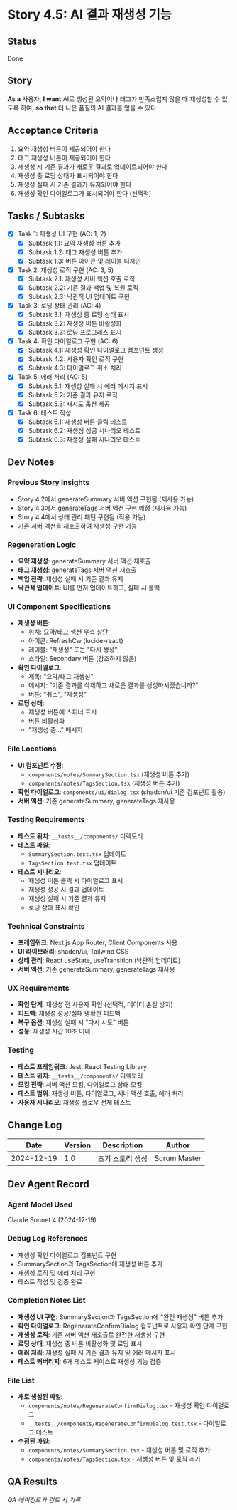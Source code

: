 # Story 4.5: AI 결과 재생성 기능

## Status
Done

## Story
**As a** 사용자,
**I want** AI로 생성된 요약이나 태그가 만족스럽지 않을 때 재생성할 수 있도록 하여,
**so that** 더 나은 품질의 AI 결과를 얻을 수 있다

## Acceptance Criteria
1. 요약 재생성 버튼이 제공되어야 한다
2. 태그 재생성 버튼이 제공되어야 한다
3. 재생성 시 기존 결과가 새로운 결과로 업데이트되어야 한다
4. 재생성 중 로딩 상태가 표시되어야 한다
5. 재생성 실패 시 기존 결과가 유지되어야 한다
6. 재생성 확인 다이얼로그가 표시되어야 한다 (선택적)

## Tasks / Subtasks
- [x] Task 1: 재생성 UI 구현 (AC: 1, 2)
  - [x] Subtask 1.1: 요약 재생성 버튼 추가
  - [x] Subtask 1.2: 태그 재생성 버튼 추가
  - [x] Subtask 1.3: 버튼 아이콘 및 레이블 디자인
- [x] Task 2: 재생성 로직 구현 (AC: 3, 5)
  - [x] Subtask 2.1: 재생성 서버 액션 호출 로직
  - [x] Subtask 2.2: 기존 결과 백업 및 복원 로직
  - [x] Subtask 2.3: 낙관적 UI 업데이트 구현
- [x] Task 3: 로딩 상태 관리 (AC: 4)
  - [x] Subtask 3.1: 재생성 중 로딩 상태 표시
  - [x] Subtask 3.2: 재생성 버튼 비활성화
  - [x] Subtask 3.3: 로딩 프로그레스 표시
- [x] Task 4: 확인 다이얼로그 구현 (AC: 6)
  - [x] Subtask 4.1: 재생성 확인 다이얼로그 컴포넌트 생성
  - [x] Subtask 4.2: 사용자 확인 로직 구현
  - [x] Subtask 4.3: 다이얼로그 취소 처리
- [x] Task 5: 에러 처리 (AC: 5)
  - [x] Subtask 5.1: 재생성 실패 시 에러 메시지 표시
  - [x] Subtask 5.2: 기존 결과 유지 로직
  - [x] Subtask 5.3: 재시도 옵션 제공
- [x] Task 6: 테스트 작성
  - [x] Subtask 6.1: 재생성 버튼 클릭 테스트
  - [x] Subtask 6.2: 재생성 성공 시나리오 테스트
  - [x] Subtask 6.3: 재생성 실패 시나리오 테스트

## Dev Notes

### Previous Story Insights
- Story 4.2에서 generateSummary 서버 액션 구현됨 (재사용 가능)
- Story 4.3에서 generateTags 서버 액션 구현 예정 (재사용 가능)
- Story 4.4에서 상태 관리 패턴 구현됨 (적용 가능)
- 기존 서버 액션을 재호출하여 재생성 구현 가능

### Regeneration Logic
- **요약 재생성**: generateSummary 서버 액션 재호출
- **태그 재생성**: generateTags 서버 액션 재호출
- **백업 전략**: 재생성 실패 시 기존 결과 유지
- **낙관적 업데이트**: UI를 먼저 업데이트하고, 실패 시 롤백

### UI Component Specifications
- **재생성 버튼**:
  - 위치: 요약/태그 섹션 우측 상단
  - 아이콘: RefreshCw (lucide-react)
  - 레이블: "재생성" 또는 "다시 생성"
  - 스타일: Secondary 버튼 (강조하지 않음)
- **확인 다이얼로그**:
  - 제목: "요약/태그 재생성"
  - 메시지: "기존 결과를 삭제하고 새로운 결과를 생성하시겠습니까?"
  - 버튼: "취소", "재생성"
- **로딩 상태**:
  - 재생성 버튼에 스피너 표시
  - 버튼 비활성화
  - "재생성 중..." 메시지

### File Locations
- **UI 컴포넌트 수정**: 
  - `components/notes/SummarySection.tsx` (재생성 버튼 추가)
  - `components/notes/TagsSection.tsx` (재생성 버튼 추가)
- **확인 다이얼로그**: `components/ui/dialog.tsx` (shadcn/ui 기존 컴포넌트 활용)
- **서버 액션**: 기존 generateSummary, generateTags 재사용

### Testing Requirements
- **테스트 위치**: `__tests__/components/` 디렉토리
- **테스트 파일**: 
  - `SummarySection.test.tsx` 업데이트
  - `TagsSection.test.tsx` 업데이트
- **테스트 시나리오**:
  - 재생성 버튼 클릭 시 다이얼로그 표시
  - 재생성 성공 시 결과 업데이트
  - 재생성 실패 시 기존 결과 유지
  - 로딩 상태 표시 확인

### Technical Constraints
- **프레임워크**: Next.js App Router, Client Components 사용
- **UI 라이브러리**: shadcn/ui, Tailwind CSS
- **상태 관리**: React useState, useTransition (낙관적 업데이트)
- **서버 액션**: 기존 generateSummary, generateTags 재사용

### UX Requirements
- **확인 단계**: 재생성 전 사용자 확인 (선택적, 데이터 손실 방지)
- **피드백**: 재생성 성공/실패 명확한 피드백
- **복구 옵션**: 재생성 실패 시 "다시 시도" 버튼
- **성능**: 재생성 시간 10초 이내

### Testing
- **테스트 프레임워크**: Jest, React Testing Library
- **테스트 위치**: `__tests__/components/` 디렉토리
- **모킹 전략**: 서버 액션 모킹, 다이얼로그 상태 모킹
- **테스트 범위**: 재생성 버튼, 다이얼로그, 서버 액션 호출, 에러 처리
- **사용자 시나리오**: 재생성 플로우 전체 테스트

## Change Log
| Date | Version | Description | Author |
|------|---------|-------------|--------|
| 2024-12-19 | 1.0 | 초기 스토리 생성 | Scrum Master |

## Dev Agent Record

### Agent Model Used
Claude Sonnet 4 (2024-12-19)

### Debug Log References
- 재생성 확인 다이얼로그 컴포넌트 구현
- SummarySection과 TagsSection에 재생성 버튼 추가
- 재생성 로직 및 에러 처리 구현
- 테스트 작성 및 검증 완료

### Completion Notes List
- **재생성 UI 구현**: SummarySection과 TagsSection에 "완전 재생성" 버튼 추가
- **확인 다이얼로그**: RegenerateConfirmDialog 컴포넌트로 사용자 확인 단계 구현
- **재생성 로직**: 기존 서버 액션 재호출로 완전한 재생성 구현
- **로딩 상태**: 재생성 중 버튼 비활성화 및 로딩 표시
- **에러 처리**: 재생성 실패 시 기존 결과 유지 및 에러 메시지 표시
- **테스트 커버리지**: 6개 테스트 케이스로 재생성 기능 검증

### File List
- **새로 생성된 파일**:
  - `components/notes/RegenerateConfirmDialog.tsx` - 재생성 확인 다이얼로그
  - `__tests__/components/RegenerateConfirmDialog.test.tsx` - 다이얼로그 테스트
- **수정된 파일**:
  - `components/notes/SummarySection.tsx` - 재생성 버튼 및 로직 추가
  - `components/notes/TagsSection.tsx` - 재생성 버튼 및 로직 추가

## QA Results
*QA 에이전트가 검토 시 기록*

